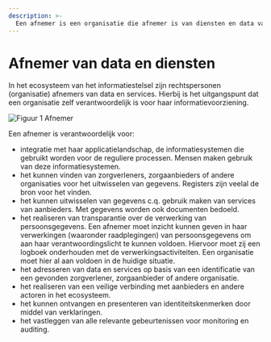 ```yaml
---
description: >-
  Een afnemer is een organisatie die afnemer is van diensten en data van een aanbieder, registerhouder of voorzieningenleverancier. Het zijn diensten op een (aggregatie) van data of diensten om data te vinden en te hergebruiken.
---
```


# Afnemer van data en diensten
In het ecosysteem van het informatiestelsel zijn rechtspersonen (organisatie) afnemers van data en services. Hierbij is het uitgangspunt dat een organisatie zelf verantwoordelijk is voor haar informatievoorziening. 



![Figuur 1 Afnemer](../../../.gitbook/assets/act-consum-onto.svg)


Een afnemer is verantwoordelijk voor:

- integratie met haar applicatielandschap, de informatiesystemen die gebruikt worden voor de reguliere processen. Mensen maken gebruik van deze informatiesystemen.
- het kunnen vinden van zorgverleners, zorgaanbieders of andere organisaties voor het uitwisselen van gegevens. Registers zijn veelal de bron voor het vinden.
- het kunnen uitwisselen van gegevens c.q. gebruik maken van services van aanbieders. Met gegevens worden ook documenten bedoeld.
- het realiseren van transparantie over de verwerking van persoonsgegevens. Een afnemer moet inzicht kunnen geven in haar verwerkingen (waaronder raadplegingen) van persoonsgegevens om aan haar verantwoordingslicht te kunnen voldoen. Hiervoor moet zij een logboek onderhouden met de verwerkingsactiviteiten. Een organisatie moet hier al aan voldoen in de huidige situatie.
- het adresseren van data en services op basis van een identificatie van een gevonden zorgverlener, zorgaanbieder of andere organisatie.
- het realiseren van een veilige verbinding met aanbieders en andere actoren in het ecosysteem.
- het kunnen ontvangen en presenteren van identiteitskenmerken door middel van verklaringen.
- het vastleggen van alle relevante gebeurtenissen voor monitoring en auditing.